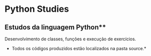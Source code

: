 # Python Studies

## Estudos da linguagem Python**

Desenvolvimento de classes, funções e execução de exercícios.

 * Todos os códigos produzidos estão localizados na pasta source.*
